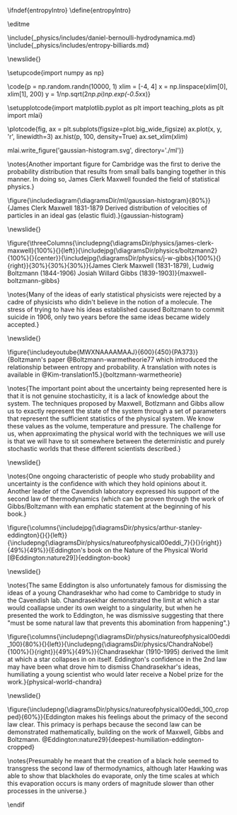 \ifndef{entropyIntro}
\define{entropyIntro}


\editme

\include{_physics/includes/daniel-bernoulli-hydrodynamica.md}
\include{_physics/includes/entropy-billiards.md}


\newslide{}

\setupcode{import numpy as np}

\code{p = np.random.randn(10000, 1)
xlim = [-4, 4]
x = np.linspace(xlim[0], xlim[1], 200)
y = 1/np.sqrt(2*np.pi)*np.exp(-0.5*x*x)}

\setupplotcode{import matplotlib.pyplot as plt
import teaching_plots as plt
import mlai}

\plotcode{fig, ax = plt.subplots(figsize=plot.big_wide_figsize)
ax.plot(x, y, 'r', linewidth=3)
ax.hist(p, 100, density=True)
ax.set_xlim(xlim)

mlai.write_figure('gaussian-histogram.svg', directory='./ml')}

\notes{Another important figure for Cambridge was the first to derive the probability distribution that results from small balls banging together in this manner. In doing so, James Clerk Maxwell founded the field of statistical physics.}

\figure{\includediagram{\diagramsDir/ml/gaussian-histogram}{80%}}{James Clerk Maxwell 1831-1879 Derived distribution of velocities of particles in an ideal gas (elastic fluid).}{gaussian-histogram}

\newslide{}

\figure{\threeColumns{\includepng{\diagramsDir/physics/james-clerk-maxwell}{100%}{}{left}}{\includejpg{\diagramsDir/physics/boltzmann2}{100%}{}{center}}{\includejpg{\diagramsDir/physics/j-w-gibbs}{100%}{}{right}}{30%}{30%}{30%}}{James Clerk Maxwell (1831-1879), Ludwig Boltzmann (1844-1906) Josiah Willard Gibbs (1839-1903)}{maxwell-boltzmann-gibbs}

\notes{Many of the ideas of early statistical physicists were rejected by a cadre of physicists who didn't believe in the notion of a molecule. The stress of trying to have his ideas established caused Boltzmann to commit suicide in 1906, only two years before the same ideas became widely accepted.}

\newslide{}

\figure{\includeyoutube{MWXNAAAAMAAJ}{600}{450}{PA373}}{Boltzmann's paper @Boltzmann-warmetheorie77 which introduced the relationship between entropy and probability. A translation with notes is available in @Kim-translation15.}{boltzmann-warmetheorie}


\notes{The important point about the uncertainty being represented here is that it is not genuine stochasticity, it is a lack of knowledge about the system. The techniques proposed by Maxwell, Botlzmann and Gibbs allow us to exactly represent the state of the system through a set of parameters that represent the sufficient statistics of the physical system. We know these values as the volume, temperature and pressure. The challenge for us, when approximating the physical world with the techniques we will use is that we will have to sit somewhere between the deterministic and purely stochastic worlds that these different scientists described.}

\newslide{}

\notes{One ongoing characteristic of people who study probability and uncertainty is the confidence with which they hold opinions about it. Another leader of the Cavendish laboratory expressed his support of the second law of thermodynamics (which can be proven through the work of Gibbs/Boltzmann with ean emphatic statement at the beginning of his book.}

\figure{\columns{\includejpg{\diagramsDir/physics/arthur-stanley-eddington}{}{}{left}}{\includepng{\diagramsDir/physics/natureofphysical00eddi_7}{}{}{right}}{49%}{49%}}{Eddington's book on the Nature of the Physical World [@Eddington:nature29]}{eddington-book}

\newslide{}

\notes{The same Eddington is also unfortunately famous for dismissing the ideas of a young Chandrasekhar who had come to Cambridge to study in the Cavendish lab. Chandrasekhar demonstrated the limit at which a star would coallapse under its own weight to a singularity, but when he presented the work to Eddington, he was dismissive suggesting that there "must be some natural law that prevents this abomination from happening".}

\figure{\columns{\includepng{\diagramsDir/physics/natureofphysical00eddi_100}{80%}{}{left}}{\includepng{\diagramsDir/physics/ChandraNobel}{100%}{}{right}}{49%}{49%}}{Chandrasekhar (1910-1995) derived the limit at which a star collapses in on itself. Eddington's confidence in the 2nd law may have been what drove him to dismiss Chandrasekhar's ideas, humiliating a young scientist who would later receive a Nobel prize for the work.}{physical-world-chandra}

\newslide{}

\figure{\includepng{\diagramsDir/physics/natureofphysical00eddi_100_cropped}{60%}}{Eddington makes his feelings about the primacy of the second law clear. This primacy is perhaps because the second law can be demonstrated mathematically, building on the work of Maxwell, Gibbs and Boltzmann. @Eddington:nature29}{deepest-humiliation-eddington-cropped}

\notes{Presumably he meant that the creation of a black hole seemed to transgress the second law of thermodynamics, although later Hawking was able to show that blackholes do evaporate, only the time scales at which this evaporation occurs is many orders of magnitude slower than other processes in the universe.}


\endif

